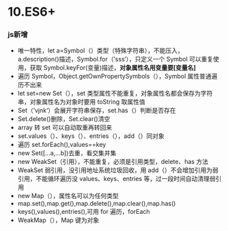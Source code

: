 # 10.ES6+

### js新增

* 唯一特性，let a=Symbol（）类型（特殊字符串），不能压入，a.description()描述，Symbol.for（’sss‘），只定义一个 Symbol 可以重复使用，获取 Symbol.keyFor(变量)描述，**对象属性名用变量要[变量名]**
* 遍历 Symbol，Object.getOwnPropertySymbols（），Symbol 属性普通遍历不出来
* let set=new Set（），set 类型属性不能重复，对象属性名都会保存为字符串，对象属性名为对象时要用 toString 取属性值
* Set（’vjnk‘）会展开字符串保存，set.has（）判断是否存在
* Set.delete()删除，Set.clear()清空
* array 转 set 可以自动取重再转回来
* set.values（）、keys（）、entries（），add（）同对象
* 遍历 set.forEach(),values==key
* new Set([...a,...b])去重，看交集并集
* new WeakSet（引用），不能重复，必须是引用类型，delete、has 方法
* WeakSet 弱引用，没引用地址系统垃圾回收，用 add（）不会增加引用为弱引用，不能循环遍历没 values、keys、entries 等，过一段时间自动清理弱引用
* new Map（），属性名可以为任何类型
* map.set(),map.get(),map.delete(),map.clear(),map.has()
* keys(),values(),entries(),可用 for 遍历，forEach
* WeakMap（），Map 键为对象